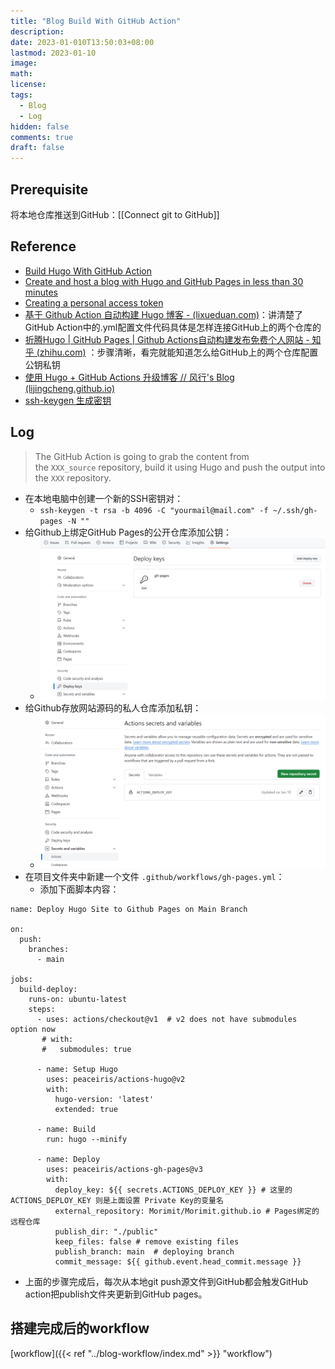 ```yaml
---
title: "Blog Build With GitHub Action"
description: 
date: 2023-01-010T13:50:03+08:00
lastmod: 2023-01-10
image: 
math: 
license: 
tags:
  - Blog
  - Log
hidden: false
comments: true
draft: false
---
```


## Prerequisite

将本地仓库推送到GitHub：[[Connect git to GitHub]]

## Reference

- [Build Hugo With GitHub Action](https://gohugo.io/hosting-and-deployment/hosting-on-github/)
- [Create and host a blog with Hugo and GitHub Pages in less than 30 minutes](https://www.mytechramblings.com/posts/create-a-website-with-hugo-and-gh/)
- [Creating a personal access token](https://docs.github.com/en/authentication/keeping-your-account-and-data-secure/creating-a-personal-access-token#creating-a-token)
- [基于 Github Action 自动构建 Hugo 博客 - (lixueduan.com)](https://www.lixueduan.com/posts/blog/01-github-action-deploy-hugo/)：讲清楚了GitHub Action中的.yml配置文件代码具体是怎样连接GitHub上的两个仓库的
- [折腾Hugo | GitHub Pages | Github Actions自动构建发布免费个人网站 - 知乎 (zhihu.com)](https://zhuanlan.zhihu.com/p/109057290) ：步骤清晰，看完就能知道怎么给GitHub上的两个仓库配置公钥私钥
- [使用 Hugo + GitHub Actions 升级博客 // 风行's Blog (lijingcheng.github.io)](https://lijingcheng.github.io/posts/hugo/)
- [ssh-keygen 生成密钥](https://gnu-linux.readthedocs.io/zh/latest/Chapter01/00_ssh-keygen.html)
## Log

>The GitHub Action is going to grab the content from the `XXX_source` repository, build it using Hugo and push the output into the `XXX` repository.

- 在本地电脑中创建一个新的SSH密钥对：
  - `ssh-keygen -t rsa -b 4096 -C "yourmail@mail.com" -f ~/.ssh/gh-pages -N ""`
- 给Github上绑定GitHub Pages的公开仓库添加公钥：
  - ![ssh-pub](ssh-pub.png)
- 给Github存放网站源码的私人仓库添加私钥：
  - ![ssh-private](ssh-private.PNG)
- 在项目文件夹中新建一个文件 `.github/workflows/gh-pages.yml`：
  - 添加下面脚本内容：
```shell 
name: Deploy Hugo Site to Github Pages on Main Branch

on:
  push:
    branches:
      - main

jobs:
  build-deploy:
    runs-on: ubuntu-latest
    steps:
      - uses: actions/checkout@v1  # v2 does not have submodules option now
       # with:
       #   submodules: true

      - name: Setup Hugo
        uses: peaceiris/actions-hugo@v2
        with:
          hugo-version: 'latest'
          extended: true

      - name: Build
        run: hugo --minify

      - name: Deploy
        uses: peaceiris/actions-gh-pages@v3
        with:
          deploy_key: ${{ secrets.ACTIONS_DEPLOY_KEY }} # 这里的 ACTIONS_DEPLOY_KEY 则是上面设置 Private Key的变量名
          external_repository: Morimit/Morimit.github.io # Pages绑定的远程仓库 
          publish_dir: "./public" 
          keep_files: false # remove existing files
          publish_branch: main  # deploying branch
          commit_message: ${{ github.event.head_commit.message }}

```
- 上面的步骤完成后，每次从本地git push源文件到GitHub都会触发GitHub action把publish文件夹更新到GitHub pages。

## 搭建完成后的workflow

[workflow]({{< ref "../blog-workflow/index.md" >}} "workflow")
